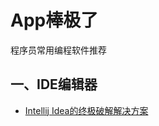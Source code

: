 # App棒极了
程序员常用编程软件推荐
## 一、IDE编辑器
* [Intellij Idea的终极破解解决方案](https://github.com/willcrisling/CodeHelper/blob/master/ide/intellij%20idea%E7%9A%84%E7%BB%88%E6%9E%81%E7%A0%B4%E8%A7%A3%E8%A7%A3%E5%86%B3%E6%96%B9%E6%A1%88.md)
